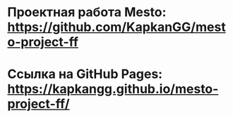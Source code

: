 # Проектная работа Mesto: https://github.com/KapkanGG/mesto-project-ff

# Ссылка на GitHub Pages: https://kapkangg.github.io/mesto-project-ff/
